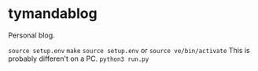 # tymandablog
Personal blog.

`source setup.env`
`make`
`source setup.env` or `source ve/bin/activate` This is probably differen't on a PC.
`python3 run.py`
